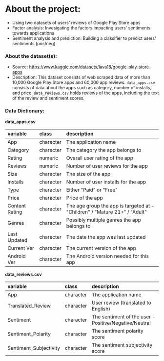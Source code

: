 # About the project: 
- Using two datasets of users' reviews of Google Play Store apps
- Factor analysis: Invesigating the factors impacting users' sentiments towards applications
- Sentiment analysis and prediction: Building a classifier to predict users' sentiments (pos/neg)

### About the dataset(s): 
- Source: https://www.kaggle.com/datasets/lava18/google-play-store-apps
- Description: This dataset consists of web scraped data of more than 10,000 Google Play Store apps and 60,000 app reviews. `data_apps.csv` consists of data about the apps such as category, number of installs, and price. `data_reviews.csv` holds reviews of the apps, including the text of the review and sentiment scores.

### Data Dictionary:

**data_apps.csv**

| variable       | class     | description                                                                  |
|:---------------|:----------|:-----------------------------------------------------------------------------|
| App            | character | The application name                                                         |
| Category       | character | The category the app belongs to                                              |
| Rating         | numeric   | Overall user rating of the app                                               |
| Reviews        | numeric   | Number of user reviews for the app                                           |
| Size           | character | The size of the app                                                          |
| Installs       | character | Number of user installs for the app                                          |
| Type           | character | Either "Paid" or "Free"                                                      |
| Price          | character | Price of the app                                                             |
| Content Rating | character | The age group the app is targeted at - "Children" / "Mature 21+" / "Adult"   |
| Genres         | character | Possibly multiple genres the app belongs to                                  |
| Last Updated   | character | The date the app was last updated                                            |
| Current Ver    | character | The current version of the app                                               |
| Android Ver    | character | The Android version needed for this app                                      |

**data_reviews.csv**

| variable               | class        | description                                           |
|:-----------------------|:-------------|:------------------------------------------------------|
| App                    | character    | The application name                                  |
| Translated_Review      | character    | User review (translated to English)                   |
| Sentiment              | character    | The sentiment of the user - Positive/Negative/Neutral |
| Sentiment_Polarity     | character    | The sentiment polarity score                          |
| Sentiment_Subjectivity | character    | The sentiment subjectivity score                      |
